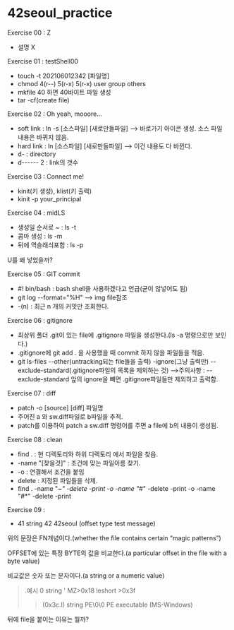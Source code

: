 # 42seoul_practice

Exercise 00 : Z

- 설명 X

Exercise 01 : testShell00

- touch -t 202106012342 [파일명]
- chmod 4(r--) 5(r-x) 5(r-x) user group others
- mkfile 40 하면 40바이트 파일 생성
- tar -cf(create file)


Exercise 02 : Oh yeah, mooore...

- soft link : ln -s [소스파일] [새로만들파일] --> 바로가기 아이콘 생성. 소스 파일 내용은 바뀌지 않음.
- hard link : ln [소스파일] [새로만들파일] --> 이건 내용도 다 바뀐다.
- d- : directory
- d------ 2 : link의 갯수



Exercise 03 : Connect me!

- kinit(키 생성), klist(키 출력) 
- kinit -p your_principal



Exercise 04 : midLS

- 생성일 순서로 ~ : ls -t
- 콤마 생성 : ls -m
- 뒤에 역슬래싀포함 : ls -p

U를 왜 넣었을까?

Exercise 05 : GIT commit

- #! bin/bash : bash shell을 사용하겠다고 언급(굳이 않넣어도 됨)
- git log --format="%H" --> img file참조
- -(n) : 최근 n 개의 커밋만 조회한다.



Exercise 06 : gitignore

- 최상위 폴더 .git이 있는 file에 .gitignore 파일을 생성한다.(ls -a 명령으로만 보인다.)
- .gitignore에 git add . 을 사용했을 때 commit 하지 않을 파일들을 적음.
- git ls-files --other(untracking되는 file들을 출력) -ignore(그냥 출력만) --exclude-standard(.gitignore파일의 목록을 제외하는 것)
-->주의사항 : --exclude-standard 앞의 ignore을 빼면 .gitignore파일들만 제외하고 출력함.



Exercise 07 : diff

- patch -o [source] [diff] 파일명
- 주어진 a 와 sw.diff파일로 b파일을 추적.
- patch를 이용하여 patch a sw.diff 명령어를 주면 a file에 b의 내용이 생성됨.



Exercise 08 : clean

- find . : 현 디렉토리와 하위 디렉토리 에서 파일을 찾음.
- -name "[찾을것]" : 조건에 맞는 파일이름 찾기.
- -o : 연결해서 조건을 붙임
- delete : 지정된 파일들을 삭제.
- find . -name "*~" -delete -print -o -name "*#" -delete -print -o -name "#*" -delete -print


Exercise 09 : 

- 41 string 42 42seoul
 (offset type test message)

위의 문장은 FN개념이다.(whether the file contains certain “magic patterns”)

OFFSET에 있는 특정 BYTE의 값을 비교한다.(a particular offset in the file with a byte value)

비교값은 숫자 또는 문자이다.(a string or a numeric value)

>.예시
 0                 string       '
 MZ>0x18            leshort      >0x3f
 >>(0x3c.l)        string       PE\0\0 PE executable (MS-Windows)

뒤에 file을 붙이는 이유는 뭘까?
